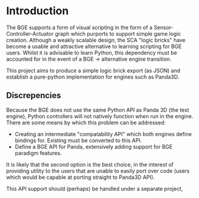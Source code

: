 # Introduction
The BGE supports a form of visual scripting in the form of a Sensor-Controller-Actuator graph which purports to support simple game logic creation. Although a weakly scalable design, the SCA "logic bricks" have become a usable and attractive alternative to learning scripting for BGE users. Whilst it is advisable to learn Python, this dependency must be accounted for in the event of a BGE -> alternative engine transition.

This project aims to produce a simple logic brick export (as JSON) and establish a pure-python implementation for engines such as Panda3D.

## Discrepencies
Because the BGE does not use the same Python API as Panda 3D (the test engine), Python controllers will not natively function when run in the engine. There are some means by which this problem can be addressed:

* Creating an intermediate "compatability API" which both engines define bindings for. Existing must be converted to this API.
* Define a BGE API for Panda, extensively adding support for BGE paradigm features.

It is likely that the second option is the best choice, in the interest of providing utility to the users that are unable to easily port over code (users which would be capable at porting straight to Panda3D API).

This API support should (perhaps) be handled under a separate project,
